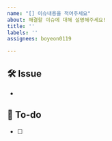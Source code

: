 ```yaml
---
name: "[] 이슈내용을 적어주세요"
about: 해결할 이슈에 대해 설명해주세요!
title: ''
labels: ''
assignees: boyeon0119

---
```


## 🛠 Issue

<!-- 이슈에 대해 설명해주세요. -->
- 

## 📝 To-do

<!-- 해야 할 일을 적어주세요. -->

- [ ]
